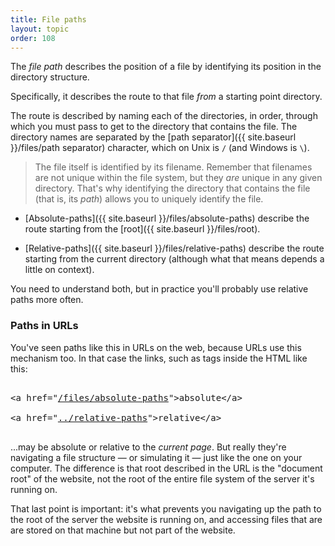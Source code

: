 ```yaml
---
title: File paths
layout: topic
order: 108
---
```


The _file path_ describes the position of a file by identifying its position
in the directory structure.

Specifically, it describes the route to that file _from_ a starting point
directory.

The route is described by naming each of the directories, in order, through
which you must pass to get to the directory that contains the file. The
directory names are separated by the
[path separator]({{ site.baseurl }}/files/path separator) character, which on
Unix is `/` (and Windows is `\`).

>  The file itself is identified by its filename. Remember that filenames are
>  not unique within the file system, but they _are_ unique in any given
>  directory. That's why identifying the directory that contains the file (that
>  is, its _path_) allows you to uniquely identify the file.

* [Absolute-paths]({{ site.baseurl }}/files/absolute-paths) describe the route
  starting from the [root]({{ site.baseurl }}/files/root).

* [Relative-paths]({{ site.baseurl }}/files/relative-paths) describe the route
  starting from the current directory (although what that means depends a
  little on context).

You need to understand both, but in practice you'll probably use relative
paths more often.

### Paths in URLs

You've seen paths like this in URLs on the web, because URLs use this
mechanism too. In that case the links, such as tags inside the HTML like
this:

<pre class="language-plaintext highlighter-rouge">

&lt;a href="<a href="{{ site.baseurl }}/files/absolute-paths">/files/absolute-paths</a>"&gt;absolute&lt;/a&gt;

&lt;a href="<a href="../relative-paths">../relative-paths</a>"&gt;relative&lt;/a&gt;

</pre>

...may be absolute or relative to the _current page_. But really they're
navigating a file structure — or simulating it — just like the one on your
computer. The difference is that root described in the URL is the "document
root" of the website, not the root of the entire file system of the server it's
running on.

That last point is important: it's what prevents you navigating up the path to
the root of the server the website is running on, and accessing files that are
are stored on that machine but not part of the website.